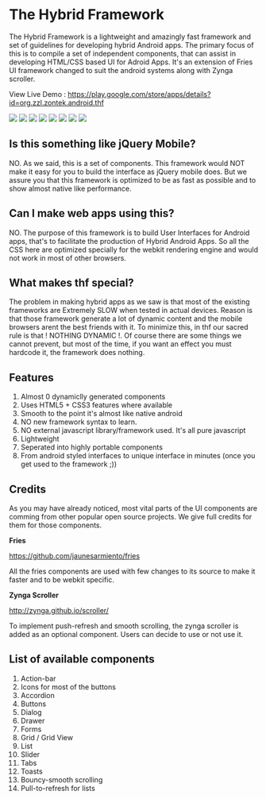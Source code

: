 The Hybrid Framework
====================

The Hybrid Framework is a lightweight and amazingly fast framework and set of guidelines for developing hybrid Android apps. The primary focus of this is to compile a set of independent components, that can assist in developing HTML/CSS based UI for Adroid Apps. It's an extension of Fries UI framework changed to suit the android systems along with Zynga scroller.

View Live Demo : https://play.google.com/store/apps/details?id=org.zzl.zontek.android.thf

<div style="align:left">

<img src="https://lh3.googleusercontent.com/-s7puR44TcaE/UwLoFDOY7jI/AAAAAAAAAx4/Q1YA8_fs8GE/s400/Screenshot_2014-02-18-09-56-59.png" />

<img src="https://lh4.googleusercontent.com/-k7CC7R_xFL4/UwLoD4vOoKI/AAAAAAAAAxw/L1mRRws7xsk/s400/Screenshot_2014-02-18-09-57-04.png" />

<img src="https://lh4.googleusercontent.com/--_o7Ee5bkr0/UwLoD0WCKSI/AAAAAAAAAxs/eXvLzzaiO9A/s400/Screenshot_2014-02-18-09-57-11.png" />

<img src="https://lh4.googleusercontent.com/-QJd7p1zg8mQ/UwLoGhV72zI/AAAAAAAAAyA/qwNt4y_56mg/s400/Screenshot_2014-02-18-09-57-21.png" />

<img src="https://lh6.googleusercontent.com/-v507zFFtUDQ/UwLoHodJprI/AAAAAAAAAyI/JOsr2X5aqNk/s400/Screenshot_2014-02-18-09-57-24.png" />

<img src="https://lh5.googleusercontent.com/-xYpJsTxZp6w/UwLoIPe-gnI/AAAAAAAAAyQ/Nw0oY94TBpM/s400/Screenshot_2014-02-18-09-57-28.png" />

<img src="https://lh5.googleusercontent.com/-t5eEAIJsrZs/UwLoP8TDNDI/AAAAAAAAAyg/R1-2QZzA0Xw/s400/Screenshot_2014-02-18-09-57-37.png" />

<img src="https://lh3.googleusercontent.com/-Zmh8lL9vz2A/UwLoN3cB4eI/AAAAAAAAAyY/kde8jurneHQ/s400/Screenshot_2014-02-18-09-57-42.png" />

</div>

Is this something like jQuery Mobile?
-------------------------------------

NO. As we said, this is a set of components. This framework would NOT make it easy for you to build the interface as jQuery mobile does. But we assure you that this framework is optimized to be as fast as possible and to show almost native like performance.

Can I make web apps using this?
-------------------------------

NO. The purpose of this framework is to build User Interfaces for Android apps, that's to facilitate the production of Hybrid Android Apps. So all the CSS here are optimized specially for the webkit rendering engine and would not work in most of other browsers.

What makes thf special?
-----------------------

The problem in making hybrid apps as we saw is that most of the existing frameworks are Extremely SLOW when tested in actual devices. Reason is that those framework generate a lot of dynamic content and the mobile browsers arent the best friends with it. To minimize this, in thf our sacred rule is that ! NOTHING DYNAMIC !. Of course there are some things we cannot prevent, but most of the time, if you want an effect you must hardcode it, the framework does nothing.

Features
--------

1.  Almost 0 dynamiclly generated components
2.  Uses HTML5 + CSS3 features where available
3.  Smooth to the point it's almost like native android
4.  NO new framework syntax to learn.
5.  NO external javascript library/framework used. It's all pure javascript
6.  Lightweight
7.  Seperated into highly portable components
8.  From android styled interfaces to unique interface in minutes (once you get used to the framework ;))


Credits
-------

As you may have already noticed, most vital parts of the UI components are comming from other popular open source projects. We give full credits for them for those components.

**Fries**

https://github.com/jaunesarmiento/fries

All the fries components are used with few changes to its source to make it faster and to be webkit specific.


**Zynga Scroller**

http://zynga.github.io/scroller/

To implement push-refresh and smooth scrolling, the zynga scroller is added as an optional component. Users can decide to use or not use it.

List of available components
----------------------------

1.  Action-bar
2.  Icons for most of the buttons
3.  Accordion
4.  Buttons
5.  Dialog
6.  Drawer
7.  Forms
8.  Grid / Grid View
9.  List
10.  Slider
11.  Tabs
12.  Toasts
13.  Bouncy-smooth scrolling
14.  Pull-to-refresh for lists



